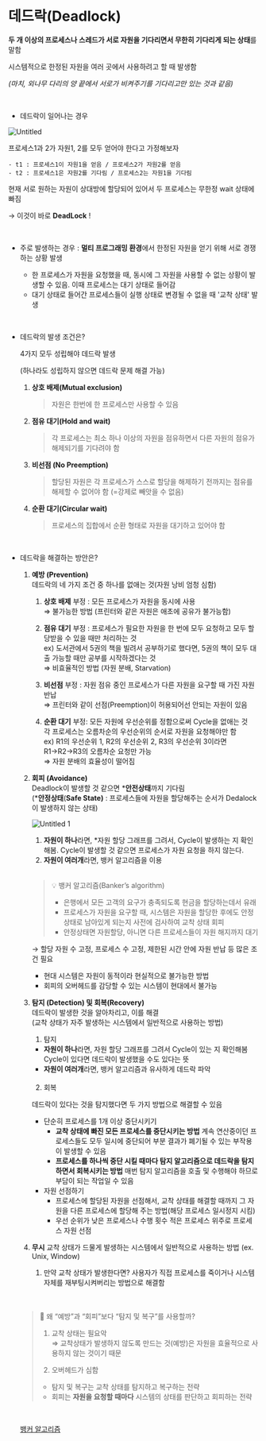 # 데드락(Deadlock)

**두 개 이상의 프로세스나 스레드가 서로 자원을 기다리면서 무한히 기다리게 되는 상태**를 말함

시스템적으로 한정된 자원을 여러 곳에서 사용하려고 할 때 발생함

*(마치, 외나무 다리의 양 끝에서 서로가 비켜주기를 기다리고만 있는 것과 같음)*

</br>

- 데드락이 일어나는 경우

![Untitled](https://user-images.githubusercontent.com/22094204/201186555-14df2a59-899b-4f53-8730-6fa804e871fe.png)

프로세스1과 2가 자원1, 2를 모두 얻어야 한다고 가정해보자

    - t1 : 프로세스1이 자원1을 얻음 / 프로세스2가 자원2를 얻음
    - t2 : 프로세스1은 자원2를 기다림 / 프로세스2는 자원1을 기다림

현재 서로 원하는 자원이 상대방에 할당되어 있어서 두 프로세스는 무한정 wait 상태에 빠짐

→ 이것이 바로 **DeadLock** !

</br>

- 주로 발생하는 경우 : **멀티 프로그래밍 환경**에서 한정된 자원을 얻기 위해 서로 경쟁하는 상황 발생  

    - 한 프로세스가 자원을 요청했을 때, 동시에 그 자원을 사용할 수 없는 상황이 발생할 수 있음. 이때 프로세스는 대기 상태로 들어감
    - 대기 상태로 들어간 프로세스들이 실행 상태로 변경될 수 없을 때 '교착 상태' 발생

</br>

- 데드락의 발생 조건은?
    
    4가지 모두 성립해야 데드락 발생
    
    (하나라도 성립하지 않으면 데드락 문제 해결 가능)
    
    1. **상호 배제(Mutual exclusion)**
        
        > 자원은 한번에 한 프로세스만 사용할 수 있음
        > 
    2. ****점유 대기(Hold and wait)****
        
        > 각 프로세스는 최소 하나 이상의 자원을 점유하면서 다른 자원의 점유가 해제되기를 기다려야 함
        > 
    3. **비선점 (No Preemption)** 
        
        > 할당된 자원은 각 프로세스가 스스로 할당을 해제하기 전까지는 점유를 해제할 수 없어야 함 (=강제로 빼앗을 수 없음)
        > 
    4. ****순환 대기(Circular wait)****
        
        > 프로세스의 집합에서 순환 형태로 자원을 대기하고 있어야 함
        > 

</br>

- 데드락을 해결하는 방안은?  
    1. **예방 (Prevention)**  
    데드락의 네 가지 조건 중 하나를 없애는 것(자원 낭비 엄청 심함)
        1. **상호 배제** 부정 : 모든 프로세스가 자원을 동시에 사용  
        ⇒ 불가능한 방법
        (프린터와 같은 자원은 애초에 공유가 불가능함)  
        
        2. ****점유 대기**** 부정 : 프로세스가 필요한 자원을 한 번에 모두 요청하고 모두 할당받을 수 있을 때만 처리하는 것  
        ex) 도서관에서 5권의 책을 빌려서 공부하기로 했다면, 5권의 책이 모두 대출 가능할 때만 공부를 시작하겠다는 것  
        ⇒ 비효율적인 방법 (자원 분배, Starvation)  
        
        3. **비선점** 부정 : 자원 점유 중인 프로세스가 다른 자원을 요구할 때 가진 자원 반납  
        ⇒  프린터와 같이 선점(Preemption)이 허용되어선 안되는 자원이 있음  
        
        4. ****순환 대기**** 부정: 모든 자원에 우선순위를 정함으로써 Cycle을 없애는 것  
        각 프로세스는 오름차순의 우선순위의 순서로 자원을 요청해야만 함  
        ex) R1의 우선순위 1, R2의 우선순위 2, R3의 우선순위 3이라면  
        R1→R2→R3의 오름차순 요청만 가능  
        ⇒ 자원 분배의 효율성이 떨어짐  
        
    2. **회피 (Avoidance)**   
    Deadlock이 발생할 것 같으면 ***안전상태**까지 기다림   
    (***안정상태**(**Safe State)** : 프로세스들에 자원을 할당해주는 순서가 Dedalock이 발생하지 않는 상태)
    
        
        ![Untitled 1](https://user-images.githubusercontent.com/22094204/201186543-edbc3d9d-9dc8-4773-ab21-d1caa22251ac.png)
        
        1. **자원이 하나**라면, *자원 할당 그래프를 그려서, Cycle이 발생하는 지 확인해봄. Cycle이 발생할 것 같으면 프로세스가 자원 요청을 하지 않는다.
        2. **자원이 여러개**라면, 뱅커 알고리즘을 이용
        </br>
        
       
        >💡 뱅커 알고리즘(Banker’s algorithm)
        >
        > - 은행에서 모든 고객의 요구가 충족되도록 현금을 할당하는데서 유래
        > - 프로세스가 자원을 요구할 때, 시스템은 자원을 할당한 후에도 안정 상태로 남아있게 되는지 사전에 검사하여 교착 상태 회피
        > - 안정상태면 자원할당, 아니면 다른 프로세스들이 자원 해지까지 대기 
        > 
       
        
        → 할당 자원 수 고정, 프로세스 수 고정, 제한된 시간 안에 자원 반납 등 많은 조건 필요
        
        - 현대 시스템은 자원이 동적이라 현실적으로 불가능한 방법
        - 회피의 오버헤드를 감당할 수 있는 시스템이 현대에서 불가능
    3. **탐지 (Detection) 및 회복(Recovery)**  
    데드락이 발생한 것을 알아차리고, 이를 해결  
    (교착 상태가 자주 발생하는 시스템에서 일반적으로 사용하는 방법)
        1. 탐지
        - **자원이 하나**라면, 자원 할당 그래프를 그려서 Cycle이 있는 지 확인해봄
        Cycle이 있다면 데드락이 발생했을 수도 있다는 뜻
        - **자원이 여러개**라면, 뱅커 알고리즘과 유사하게 데드락 파악  
        
        </br>
        
        2. 회복
        
        데드락이 있다는 것을 탐지했다면 두 가지 방법으로 해결할 수 있음
        
        - 단순히 프로세스를 1개 이상 중단시키기
            - **교착 상태에 빠진 모든 프로세스를 중단시키는 방법**
            계속 연산중이던 프로세스들도 모두 일시에 중단되어 부분 결과가 폐기될 수 있는 부작용이 발생할 수 있음
            - **프로세스를 하나씩 중단 시킬 때마다 탐지 알고리즘으로 데드락을 탐지하면서 회복시키는 방법**
            매번 탐지 알고리즘을 호출 및 수행해야 하므로 부담이 되는 작업일 수 있음
        - 자원 선점하기
            - 프로세스에 할당된 자원을 선점해서, 교착 상태를 해결할 때까지 그 자원을 다른 프로세스에 할당해 주는 방법(해당 프로세스 일시정지 시킴)
            - 우선 순위가 낮은 프로세스나 수행 횟수 적은 프로세스 위주로 프로세스 자원 선점
    4. **무시**
    교착 상태가 드물게 발생하는 시스템에서 일반적으로 사용하는 방법 
    (ex. Unix, Window)
        1. 만약 교착 상태가 발생한다면?
        사용자가 직접 프로세스를 죽이거나 시스템 자체를 재부팅시켜버리는 방법으로 해결함
    
    </br>
    
    </br>
    
    > 📍 왜 “예방”과 “회피”보다 “탐지 및 복구”를 사용할까?
    >
    > 1. 교착 상태는 필요악  
    > ⇒ 교착상태가 발생하지 않도록 만드는 것(예방)은 자원을 효율적으로 사용하지 않는 것이기 때문
    > 
    > 2. 오버헤드가 심함
    > - 탐지 및 복구는 교착 상태를 탐지하고 복구하는 전략
    > - 회피는 **자원을 요청할 때마다** 시스템의 상태를 판단하고 회피하는 전략
    
    
    
    </br>
    
 
    [뱅커 알고리즘](https://jhnyang.tistory.com/102)
